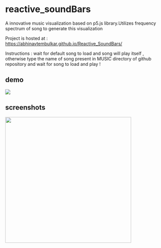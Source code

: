# reactive_soundBars
A innovative music visualization based on p5.js library.Utilizes frequency spectrum of song to generate this visualization

Project is hosted at : https://abhinavtembulkar.github.io/Reactive_SoundBars/ 

Instructions : wait for default song to load and song will play itself , otherwise type the name of song present in MUSIC directory
of github repository and wait for song to load and play !

## demo
![](/images/beats.gif)

## screenshots
<img src="https://abhinavtembulkar.github.io/reactive_soundBars/images/circlebars.png" height="400px" width="400px">
